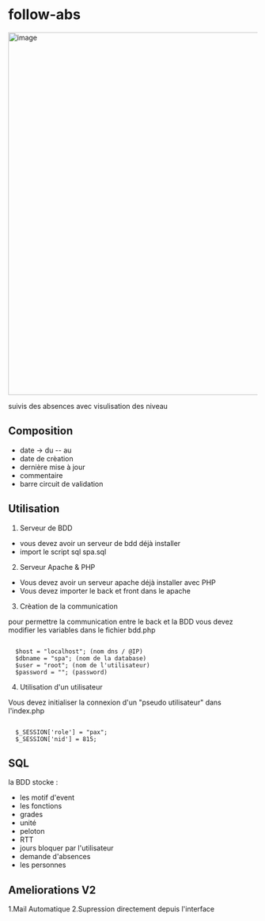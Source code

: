 # follow-abs

<img width="732" alt="image" src="https://github.com/dev-tutu/follow-abs/assets/164091895/b3af3523-c79e-4baa-b78d-57765071f6a1">

suivis des absences avec visulisation des niveau

## Composition

  - date -> du -- au
  - date de crèation
  - dernière mise à jour
  - commentaire
  - barre circuit de validation

## Utilisation

  1. Serveur de BDD
     
  - vous devez avoir un serveur de bdd déjà installer
  - import le script sql spa.sql

  2. Serveur Apache & PHP

  - Vous devez avoir un serveur apache déjà installer avec PHP
  - Vous devez importer le back et front dans le apache

  3. Crèation de la communication

  pour permettre la communication entre le back et la BDD vous devez modifier les variables dans le fichier bdd.php

  ```

    $host = "localhost"; (nom dns / @IP)
    $dbname = "spa"; (nom de la database)
    $user = "root"; (nom de l'utilisateur)
    $password = ""; (password)

  ```

 4. Utilisation d'un utilisateur

  Vous devez initialiser la connexion d'un "pseudo utilisateur" dans l'index.php

  ```

    $_SESSION['role'] = "pax";
    $_SESSION['nid'] = 815;

  ```

## SQL

la BDD stocke :


  - les motif d'event
  - les fonctions
  - grades
  - unité
  - peloton
  - RTT
  - jours bloquer par l'utilisateur
  - demande d'absences
  - les personnes

## Ameliorations V2


  1.Mail Automatique
  2.Supression directement depuis l'interface


